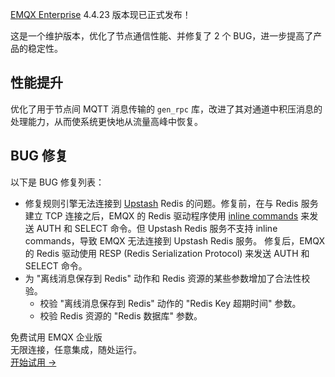 [EMQX Enterprise](https://www.emqx.com/zh/products/emqx) 4.4.23 版本现已正式发布！

这是一个维护版本，优化了节点通信性能、并修复了 2 个 BUG，进一步提高了产品的稳定性。

## 性能提升

优化了用于节点间 MQTT 消息传输的 `gen_rpc` 库，改进了其对通道中积压消息的处理能力，从而使系统更快地从流量高峰中恢复。

## BUG 修复

以下是 BUG 修复列表：

- 修复规则引擎无法连接到 [Upstash](https://upstash.com/) Redis 的问题。修复前，在与 Redis 服务建立 TCP 连接之后，EMQX 的 Redis 驱动程序使用 [inline commands](https://redis.io/docs/reference/protocol-spec/#inline-commands) 来发送 AUTH 和 SELECT 命令。但 Upstash Redis 服务不支持 inline commands，导致 EMQX 无法连接到 Upstash Redis 服务。 修复后，EMQX 的 Redis 驱动使用 RESP (Redis Serialization Protocol) 来发送 AUTH 和 SELECT 命令。
- 为 "离线消息保存到 Redis" 动作和 Redis 资源的某些参数增加了合法性校验。
  - 校验 "离线消息保存到 Redis" 动作的 "Redis Key 超期时间" 参数。
  - 校验 Redis 资源的 "Redis 数据库" 参数。



<section class="promotion">
    <div>
        免费试用 EMQX 企业版
            <div class="is-size-14 is-text-normal has-text-weight-normal">无限连接，任意集成，随处运行。</div>
    </div>
    <a href="https://www.emqx.com/zh/try?product=enterprise" class="button is-gradient px-5">开始试用 →</a>
</section>
